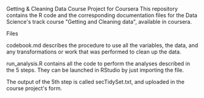 Getting & Cleaning Data Course Project for Coursera
This repository contains the R code and the corresponding documentation files for the Data Science's track course "Getting and Cleaning data", available in coursera.

Files

codebook.md describes the procedure to use all the variables, the data, and any transformations or work that was performed to clean up the data.

run_analysis.R contains all the code to perform the analyses described in the 5 steps. They can be launched in RStudio by just importing the file.

The output of the 5th step is called secTidySet.txt, and uploaded in the course project's form.
